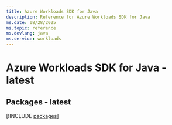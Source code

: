 ```yaml
---
title: Azure Workloads SDK for Java
description: Reference for Azure Workloads SDK for Java
ms.date: 08/28/2025
ms.topic: reference
ms.devlang: java
ms.service: workloads
---
```

# Azure Workloads SDK for Java - latest
## Packages - latest
[!INCLUDE [packages](workloads-index.md)]